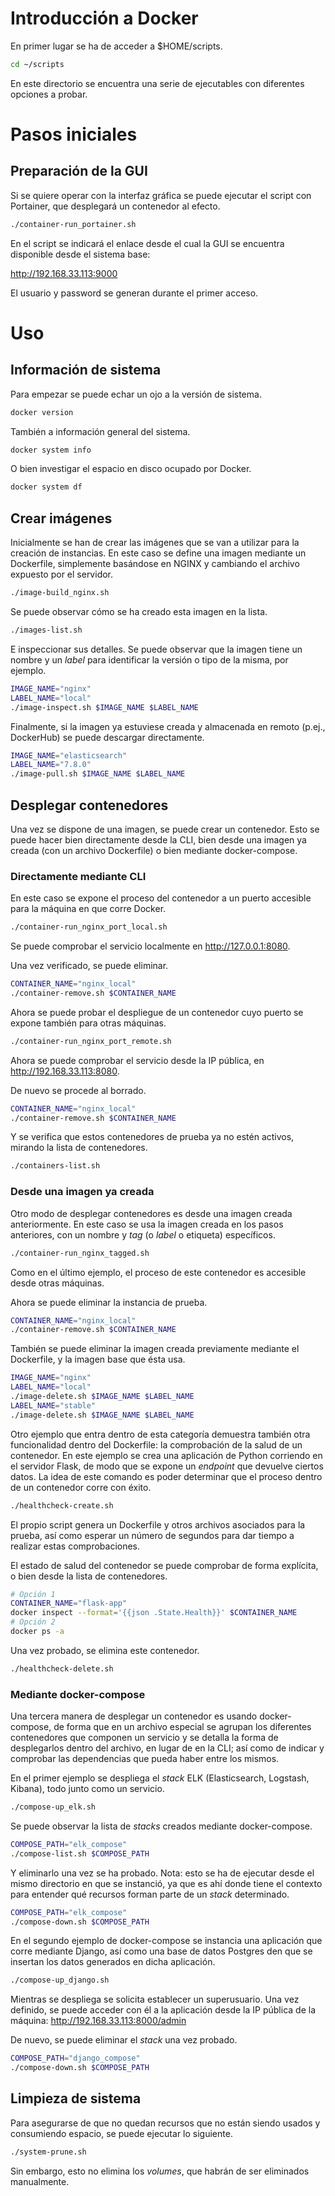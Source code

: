 # Introducción a Docker

En primer lugar se ha de acceder a $HOME/scripts.

```bash
cd ~/scripts
```

En este directorio se encuentra una serie de ejecutables con diferentes opciones a probar.

# Pasos iniciales

## Preparación de la GUI

Si se quiere operar con la interfaz gráfica se puede ejecutar el script con Portainer, que desplegará un contenedor al efecto.

```bash
./container-run_portainer.sh
```

En el script se indicará el enlace desde el cual la GUI se encuentra disponible desde el sistema base:

http://192.168.33.113:9000

El usuario y password se generan durante el primer acceso.

# Uso

## Información de sistema

Para empezar se puede echar un ojo a la versión de sistema.

```bash
docker version
```

También a información general del sistema.

```bash
docker system info
```

O bien investigar el espacio en disco ocupado por Docker.

```bash
docker system df
```

## Crear imágenes

Inicialmente se han de crear las imágenes que se van a utilizar para la creación de instancias.
En este caso se define una imagen mediante un Dockerfile, simplemente basándose en NGINX y cambiando el archivo expuesto por el servidor.

```bash
./image-build_nginx.sh
```

Se puede observar cómo se ha creado esta imagen en la lista.

```bash
./images-list.sh
```

E inspeccionar sus detalles. Se puede observar que la imagen tiene un nombre y un *label* para identificar la versión o tipo de la misma, por ejemplo.

```bash
IMAGE_NAME="nginx"
LABEL_NAME="local"
./image-inspect.sh $IMAGE_NAME $LABEL_NAME
```

Finalmente, si la imagen ya estuviese creada y almacenada en remoto (p.ej., DockerHub) se puede descargar directamente.

```bash
IMAGE_NAME="elasticsearch"
LABEL_NAME="7.8.0"
./image-pull.sh $IMAGE_NAME $LABEL_NAME
```

## Desplegar contenedores

Una vez se dispone de una imagen, se puede crear un contenedor.
Esto se puede hacer bien directamente desde la CLI, bien desde una imagen ya creada (con un archivo Dockerfile) o bien mediante docker-compose.

### Directamente mediante CLI

En este caso se expone el proceso del contenedor a un puerto accesible para la máquina en que corre Docker.

```bash
./container-run_nginx_port_local.sh
```

Se puede comprobar el servicio localmente en http://127.0.0.1:8080.

Una vez verificado, se puede eliminar.

```bash
CONTAINER_NAME="nginx_local"
./container-remove.sh $CONTAINER_NAME
```

Ahora se puede probar el despliegue de un contenedor cuyo puerto se expone también para otras máquinas.

```bash
./container-run_nginx_port_remote.sh
```

Ahora se puede comprobar el servicio desde la IP pública, en http://192.168.33.113:8080.

De nuevo se procede al borrado.

```bash
CONTAINER_NAME="nginx_local"
./container-remove.sh $CONTAINER_NAME
```

Y se verifica que estos contenedores de prueba ya no estén activos, mirando la lista de contenedores.

```bash
./containers-list.sh
```

### Desde una imagen ya creada

Otro modo de desplegar contenedores es desde una imagen creada anteriormente. En este caso se usa la imagen creada en los pasos anteriores, con un nombre y *tag* (o *label* o etiqueta) específicos.

```bash
./container-run_nginx_tagged.sh
```

Como en el último ejemplo, el proceso de este contenedor es accesible desde otras máquinas.

Ahora se puede eliminar la instancia de prueba.

```bash
CONTAINER_NAME="nginx_local"
./container-remove.sh $CONTAINER_NAME
```

También se puede eliminar la imagen creada previamente mediante el Dockerfile, y la imagen base que ésta usa.

```bash
IMAGE_NAME="nginx"
LABEL_NAME="local"
./image-delete.sh $IMAGE_NAME $LABEL_NAME
LABEL_NAME="stable"
./image-delete.sh $IMAGE_NAME $LABEL_NAME
```

Otro ejemplo que entra dentro de esta categoría demuestra también otra funcionalidad dentro del Dockerfile: la comprobación de la salud de un contenedor. En este ejemplo se crea una aplicación de Python corriendo en el servidor Flask, de modo que se expone un *endpoint* que devuelve ciertos datos. La idea de este comando es poder determinar que el proceso dentro de un contenedor corre con éxito.

```bash
./healthcheck-create.sh
```

El propio script genera un Dockerfile y otros archivos asociados para la prueba, así como esperar un número de segundos para dar tiempo a realizar estas comprobaciones.

El estado de salud del contenedor se puede comprobar de forma explícita, o bien desde la lista de contenedores.

```bash
# Opción 1
CONTAINER_NAME="flask-app"
docker inspect --format='{{json .State.Health}}' $CONTAINER_NAME
# Opción 2
docker ps -a
```

Una vez probado, se elimina este contenedor.

```bash
./healthcheck-delete.sh
```

### Mediante docker-compose

Una tercera manera de desplegar un contenedor es usando docker-compose, de forma que en un archivo especial se agrupan los diferentes contenedores que componen un servicio y se detalla la forma de desplegarlos dentro del archivo, en lugar de en la CLI; así como de indicar y comprobar las dependencias que pueda haber entre los mismos.

En el primer ejemplo se despliega el *stack* ELK (Elasticsearch, Logstash, Kibana), todo junto como un servicio.

```bash
./compose-up_elk.sh
```

Se puede observar la lista de *stacks* creados mediante docker-compose.

```bash
COMPOSE_PATH="elk_compose"
./compose-list.sh $COMPOSE_PATH
```

Y eliminarlo una vez se ha probado. Nota: esto se ha de ejecutar desde el mismo directorio en que se instanció, ya que es ahí donde tiene el contexto para entender qué recursos forman parte de un *stack* determinado.

```bash
COMPOSE_PATH="elk_compose"
./compose-down.sh $COMPOSE_PATH
```

En el segundo ejemplo de docker-compose se instancia una aplicación que corre mediante Django, así como una base de datos Postgres den que se insertan los datos generados en dicha aplicación.

```bash
./compose-up_django.sh
```

Mientras se despliega se solicita establecer un superusuario.
Una vez definido, se puede acceder con él a la aplicación desde la IP pública de la máquina: http://192.168.33.113:8000/admin

De nuevo, se puede eliminar el *stack* una vez probado.

```bash
COMPOSE_PATH="django_compose"
./compose-down.sh $COMPOSE_PATH
```

## Limpieza de sistema

Para asegurarse de que no quedan recursos que no están siendo usados y consumiendo espacio, se puede ejecutar lo siguiente.

```bash
./system-prune.sh
```

Sin embargo, esto no elimina los *volumes*, que habrán de ser eliminados manualmente.
